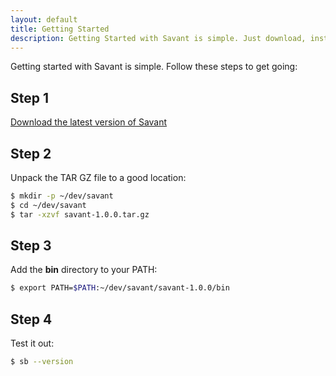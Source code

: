 ```yaml
---
layout: default
title: Getting Started
description: Getting Started with Savant is simple. Just download, install and go!
---
```


Getting started with Savant is simple. Follow these steps to get going:

## Step 1

[Download the latest version of Savant](http://savant.inversoft.org/org/savantbuild/savant-core/1.0.0/savant-1.0.0.tar.gz)

## Step 2

Unpack the TAR GZ file to a good location:

~~~~ bash
$ mkdir -p ~/dev/savant
$ cd ~/dev/savant
$ tar -xzvf savant-1.0.0.tar.gz
~~~~

## Step 3

Add the **bin** directory to your PATH:
 
~~~~ bash
$ export PATH=$PATH:~/dev/savant/savant-1.0.0/bin
~~~~

## Step 4

Test it out:

~~~~ bash
$ sb --version
~~~~
